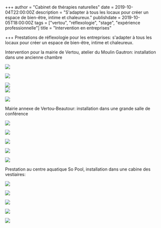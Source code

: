+++
author = "Cabinet de thérapies naturelles"
date = 2019-10-04T22:00:00Z
description = "S'adapter à tous les locaux pour créer un espace de bien-être, intime et chaleureux."
publishdate = 2019-10-05T18:00:00Z
tags = ["vertou", "réflexologie", "stage", "expérience professionnelle"]
title = "Intervention en entreprises"

+++
Prestations de réflexologie pour les entreprises: s'adapter à tous les locaux pour créer un espace de bien-être, intime et chaleureux.

Intervention pour la mairie de Vertou, atelier du Moulin Gautron: installation dans une ancienne chambre

![](/IMG_20191003_085402.jpg)

![](/IMG_20191003_085353.jpg)

![](/IMG_20191003_085424.jpg)  
![](/IMG_20191003_085434.jpg)

![](/IMG_20191003_085622.jpg)

Mairie annexe de Vertou-Beautour: installation dans une grande salle de conférence

![](/IMG_20191004_084739.jpg)

![](/IMG_20191004_084751.jpg)

![](/IMG_20191004_084759.jpg)

![](/IMG_20191004_084804.jpg)

![](/IMG_20191004_084819.jpg)

Prestation au centre aquatique So Pool, installation dans une cabine des vestiaires:

![](/IMG_20190912_195903.jpg)

![](/IMG_20190912_200037.jpg)

![](/IMG_20190912_214740.jpg)

![](/IMG_20190924_095825_931.jpg)

![](/IMG_20190910_090109-1.jpg)